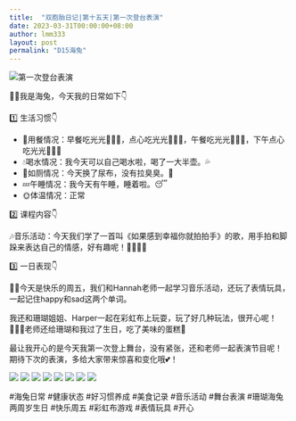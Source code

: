 ```yaml
---
title:  "双胞胎日记|第十五天|第一次登台表演"
date: 2023-03-31T00:00:00+08:00
author: lmm333
layout: post
permalink: "D15海兔"
---
```

![第一次登台表演](../images/D15海兔/2023-02-24_15-16-40_IMG_0352.jpg)

👶🏻我是海兔，今天我的日常如下👇

1️⃣ 生活习惯👇
- 🍴用餐情况：早餐吃光光🥟🍳🍊，点心吃光光🍎🍊🧁，午餐吃光光🍙🥩🥢，下午点心吃光光🥣🧁🍎
- 💧喝水情况：我今天可以自己喝水啦，喝了一大半壶。💦
- 🚽如厕情况：今天换了尿布，没有拉臭臭。💩
- 💤午睡情况：我今天有午睡，睡着啦。😴
- 🌞体温情况：正常

2️⃣ 课程内容👇

🎶音乐活动：今天我们学了一首叫《如果感到幸福你就拍拍手》的歌，用手拍和脚跺来表达自己的情感，好有趣呢！👏🏻🦶🏻

3️⃣ 一日表现👇

👩‍🏫今天是快乐的周五，我们和Hannah老师一起学习音乐活动，还玩了表情玩具，一起记住happy和sad这两个单词。

我还和珊瑚姐姐、Harper一起在彩虹布上玩耍，玩了好几种玩法，很开心呢！👩🏻‍🏫老师还给珊瑚和我过了生日，吃了美味的蛋糕🎂

最让我开心的是今天我第一次登上舞台，没有紧张，还和老师一起表演节目呢！ 期待下次的表演，多给大家带来惊喜和变化哦💕！

![](../images/D15海兔/2023-02-24_09-02-59_IMG_0288.jpg)
![](../images/D15海兔/2023-02-24_09-16-54_IMG_0291.jpg)
![](../images/D15海兔/2023-02-24_10-34-59_IMG_0303.jpg)
![](../images/D15海兔/2023-02-24_11-46-44_IMG_0338.jpg)
![](../images/D15海兔/2023-02-24_14-30-02_IMG_0342.jpg)
![](../images/D15海兔/2023-02-24_15-34-13_IMG_0356.jpg)
![](../images/D15海兔/2023-02-24_15-56-52_IMG_0373.jpg)
![](../images/D15海兔/2023-03-06_22-18-53_IMG_7897.HEIC.JPG.jpg)

#海兔日常 #健康状态 #好习惯养成 #美食记录 #音乐活动 #舞台表演 #珊瑚海兔两周岁生日 #快乐周五 #彩虹布游戏 #表情玩具 #开心
